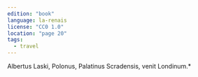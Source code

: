 ```yaml
---
edition: "book"
language: la-renais
license: "CC0 1.0"
location: "page 20"
tags:
  - travel
---
```

Albertus Laski, Polonus, Palatinus Scradensis, venit
Londinum.*

